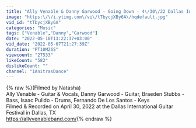```yaml
---
title: "Ally Venable & Danny Garwood - Going Down - 4\/30\/22 Dallas International Guitar Festival"
image: "https:\/\/i.ytimg.com\/vi\/tTbycjXBy6A\/hqdefault.jpg"
vid_id: "tTbycjXBy6A"
categories: "Music"
tags: ["Venable","Danny","Garwood"]
date: "2022-05-10T13:22:37+03:00"
vid_date: "2022-05-07T21:27:39Z"
duration: "PT10M26S"
viewcount: "27533"
likeCount: "582"
dislikeCount: ""
channel: "1AnitrasDance"
---
```

{% raw %}(Filmed by Natasha)<br />Ally Venable - Guitar &amp; Vocals, Danny Garwood - Guitar, Braeden Stubbs - Bass, Isaac Pulido - Drums, Fernando De Los Santos - Keys<br />Filmed &amp; Recorded on April 30, 2022 at the Dallas International Guitar Festival in Dallas, TX<br /><a rel="nofollow" target="blank" href="https://allyvenableband.com/">https://allyvenableband.com/</a>{% endraw %}
